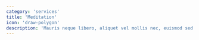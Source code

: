 ```yaml
---
category: 'services'
title: 'Meditation'
icon: 'draw-polygon'
description: 'Mauris neque libero, aliquet vel mollis nec, euismod sed tellus. Mauris convallis dictum elit id volutpat.'
---
```

